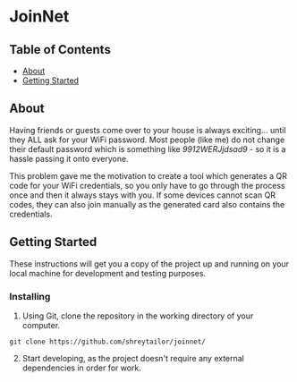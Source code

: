 # JoinNet
## Table of Contents
+ [About](#about)
+ [Getting Started](#getting_started)

## About <a name = "about"></a>
Having friends or guests come over to your house is always exciting... until they ALL ask for your WiFi password. Most people (like me) do not change their default password which is something like *9912WERJjdsad9* - so it is a hassle passing it onto everyone. 

This problem gave me the motivation to create a tool which generates a QR code for your WiFi credentials, so you only have to go through the process once and then it always stays with you. If some devices cannot scan QR codes, they can also join manually as the generated card also contains the credentials.

## Getting Started <a name = "getting_started"></a>
These instructions will get you a copy of the project up and running on your local machine for development and testing purposes.

### Installing
1. Using Git, clone the repository in the working directory of your computer.
```
git clone https://github.com/shreytailor/joinnet/
```
2. Start developing, as the project doesn't require any external dependencies in order for work.
